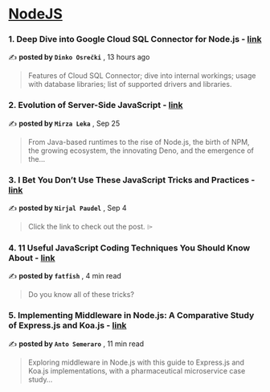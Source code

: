 
<h1><a href=https://medium.com/tag/nodejs/recommended target="_blank" rel="noopener noreferrer">NodeJS</a></h1>
<h3>1. Deep Dive into Google Cloud SQL Connector for Node.js - <a href=https://medium.com/@kodin/deep-dive-into-google-cloud-sql-connector-for-node-js-3e2c75aa5038?source=tag_recommended_feed---------0-84----------nodejs----------d1d39bbe_cbb8_4ccd_a498_a125f0bf0559------- target="_blank" rel="noopener noreferrer">link</a></h3>

✍️ **posted by `Dinko Osrečki`** <date> , 13 hours ago</date>

<blockquote>Features of Cloud SQL Connector; dive into internal workings;  usage with database libraries; list of supported drivers and libraries.</blockquote>

<h3>2. Evolution of Server-Side JavaScript - <a href=https://medium.com/itnext/evolution-of-server-side-javascript-314a8d408da4?source=tag_recommended_feed---------1-107----------nodejs----------d1d39bbe_cbb8_4ccd_a498_a125f0bf0559------- target="_blank" rel="noopener noreferrer">link</a></h3>

✍️ **posted by `Mirza Leka`** <date> , Sep 25</date>

<blockquote>From Java-based runtimes to the rise of Node.js, the birth of NPM, the growing ecosystem, the innovating Deno, and the emergence of the…</blockquote>

<h3>3. I Bet You Don’t Use These JavaScript Tricks and Practices - <a href=https://medium.com/javascript-in-plain-english/i-bet-you-dont-use-these-javascript-tricks-and-pratices-5ab5438ed4c8?source=tag_recommended_feed---------2-85----------nodejs----------d1d39bbe_cbb8_4ccd_a498_a125f0bf0559------- target="_blank" rel="noopener noreferrer">link</a></h3>

✍️ **posted by `Nirjal Paudel`** <date> , Sep 4</date>

<blockquote>Click the link to check out the post. ⌲</blockquote>

<h3>4. 11 Useful JavaScript Coding Techniques You Should Know About - <a href=https://medium.com/stackademic/11-useful-javascript-coding-techniques-you-should-know-about-76b5bd31881b?source=tag_recommended_feed---------3-84----------nodejs----------d1d39bbe_cbb8_4ccd_a498_a125f0bf0559------- target="_blank" rel="noopener noreferrer">link</a></h3>

✍️ **posted by `fatfish`** <date> , 4 min read</date>

<blockquote>Do you know all of these tricks?</blockquote>

<h3>5. Implementing Middleware in Node.js: A Comparative Study of Express.js and Koa.js - <a href=https://medium.com/bitsrc/implementing-middleware-in-node-js-a-comparative-study-of-express-js-and-koa-js-a93f2ebd867c?source=tag_recommended_feed---------4-107----------nodejs----------d1d39bbe_cbb8_4ccd_a498_a125f0bf0559------- target="_blank" rel="noopener noreferrer">link</a></h3>

✍️ **posted by `Anto Semeraro`** <date> , 11 min read</date>

<blockquote>Exploring middleware in Node.js with this guide to Express.js and Koa.js implementations, with a pharmaceutical microservice case study…</blockquote>

